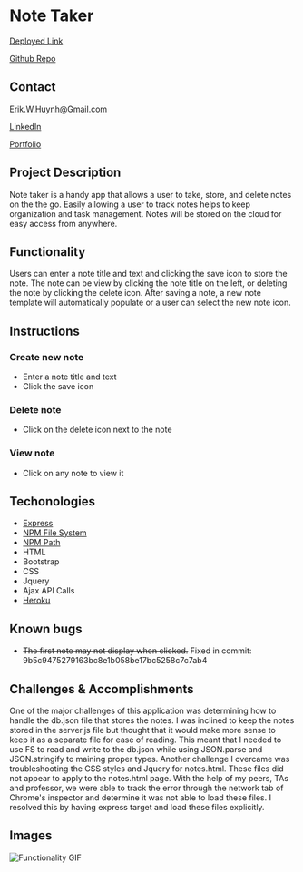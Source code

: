 # Note Taker
[Deployed Link](https://secure-waters-63965.herokuapp.com/)

[Github Repo](https://github.com/E-Huynh/note_taker)

## Contact

Erik.W.Huynh@Gmail.com

[LinkedIn](https://www.linkedin.com/in/erik-huynh-228321196/)

[Portfolio](https://e-huynh.github.io/updated_portfolio/)

## Project Description
Note taker is a handy app that allows a user to take, store, and delete notes on the the go. Easily allowing a user to track notes helps to keep organization and task management. Notes will be stored on the cloud for easy access from anywhere.
## Functionality
Users can enter a note title and text and clicking the save icon to store the note. The note can be view by clicking the note title on the left, or deleting the note by clicking the delete icon. After saving a note, a new note template will automatically populate or a user can select the new note icon.
## Instructions
  ### Create new note
  * Enter a note title and text
  * Click the save icon
  ### Delete note
  * Click on the delete icon next to the note
  ### View note
  * Click on any note to view it
## Techonologies
  * [Express](https://expressjs.com/)
  * [NPM File System](https://nodejs.org/api/fs.html)
  * [NPM Path](https://nodejs.org/docs/latest/api/path.html)
  * HTML
  * Bootstrap
  * CSS
  * Jquery
  * Ajax API Calls
  * [Heroku](https://secure-waters-63965.herokuapp.com/)
## Known bugs
  * ~~The first note may not display when clicked.~~ Fixed in commit: 9b5c9475279163bc8e1b058be17bc5258c7c7ab4
## Challenges & Accomplishments
One of the major challenges of this application was determining how to handle the db.json file that stores the notes. I was inclined to keep the notes stored in the server.js file but thought that it would make more sense to keep it as a separate file for ease of reading. This meant that I needed to use FS to read and write to the db.json while using JSON.parse and JSON.stringify to maining proper types.
Another challenge I overcame was troubleshooting the CSS styles and Jquery for notes.html. These files did not appear to apply to the notes.html page. With the help of my peers, TAs and professor, we were able to track the error through the network tab of Chrome's inspector and determine it was not able to load these files. I resolved this by having express target and load these files explicitly.
## Images
![Functionality GIF](https://github.com/E-Huynh/note_taker/blob/master/Develop/public/assets/Images/Note%20Taker%20Gif.gif?raw=true)
